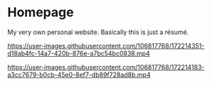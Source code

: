 # Homepage
My very own personal website. Basically this is just a résumé.



https://user-images.githubusercontent.com/106817768/172214351-d18ab4fc-14a7-420b-876e-a7bc54bc0838.mp4



https://user-images.githubusercontent.com/106817768/172214183-a3cc7679-b0cb-45e0-8ef7-db89f728ad8b.mp4

